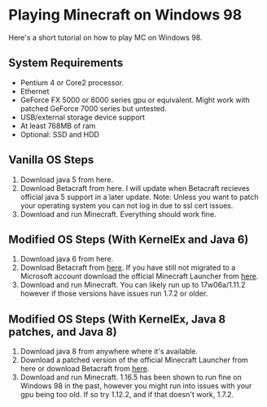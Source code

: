# Playing Minecraft on Windows 98
Here's a short tutorial on how to play MC on Windows 98.

## System Requirements
- Pentium 4 or Core2 processor.
- Ethernet
- GeForce FX 5000 or 6000 series gpu or equivalent. Might work with patched GeForce 7000 series but untested.
- USB/external storage device support
- At least 768MB of ram
- Optional: SSD and HDD

## Vanilla OS Steps
1. Download java 5 from here.
2. Download Betacraft from here. I will update when Betacraft recieves official java 5 support in a later update. Note: Unless you want to patch your operating system you can not log in due to ssl cert issues.
3. Download and run Minecraft. Everything should work fine.

## Modified OS Steps (With KernelEx and Java 6)
1. Download java 6 from here.
2. Download Betacraft from [here](https://github.com/Moresteck/BetaCraft-Launcher-Java/releases). If you have still not migrated to a Microsoft account download the official Minecraft Launcher from [here](https://launcher.mojang.com/v1/objects/eabbff5ff8e21250e33670924a0c5e38f47c840b/launcher.jar).
3. Download and run Minecraft. You can likely run up to 17w06a/1.11.2 however if those versions have issues run 1.7.2 or older.

## Modified OS Steps (With KernelEx, Java 8 patches, and Java 8)
1. Download java 8 from anywhere where it's available.
2. Download a patched version of the official Minecraft Launcher from here or download Betacraft from [here](https://github.com/Moresteck/BetaCraft-Launcher-Java/releases).
3. Download and run Minecraft. 1.16.5 has been shown to run fine on Windows 98 in the past, however you might run into issues with your gpu being too old. If so try 1.12.2, and if that doesn't work, 1.7.2.
